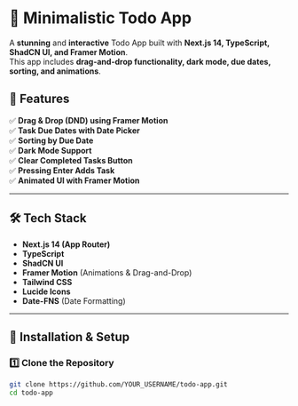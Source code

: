 # 📝 Minimalistic Todo App

A **stunning** and **interactive** Todo App built with **Next.js 14, TypeScript, ShadCN UI, and Framer Motion**.  
This app includes **drag-and-drop functionality, dark mode, due dates, sorting, and animations**.

## 🚀 Features

✅ **Drag & Drop (DND) using Framer Motion**  
✅ **Task Due Dates with Date Picker**  
✅ **Sorting by Due Date**  
✅ **Dark Mode Support**  
✅ **Clear Completed Tasks Button**  
✅ **Pressing Enter Adds Task**  
✅ **Animated UI with Framer Motion**  

---

## 🛠️ **Tech Stack**
- **Next.js 14 (App Router)**
- **TypeScript**
- **ShadCN UI**
- **Framer Motion** (Animations & Drag-and-Drop)
- **Tailwind CSS**
- **Lucide Icons**
- **Date-FNS** (Date Formatting)

---

## 🔧 **Installation & Setup**

### 1️⃣ Clone the Repository  
```sh
git clone https://github.com/YOUR_USERNAME/todo-app.git
cd todo-app
